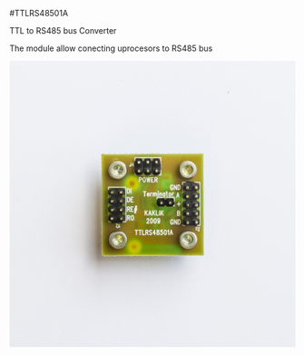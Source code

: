 <!--- PrjInfo ---> <!--- Please remove this line after manually editing --->
<!--- 00a56be08b96043df9e37d6aff7b6990 --->
<!--- Created:20170112-18:22: ---> 
<!--- Author:Mlab: ---> 
<!--- AuthorEmail:mlab@mlab.cz: ---> 
<!--- Tags:imported: ---> 
<!--- Ust:http://www.ust.cz/shop/product_info.php?cPath=22_27&products_id=87: ---> 
<!--- Name:TTLRS48501A: --->
#TTLRS48501A 
<!--- LongName --->
TTL to RS485 bus Converter
<!--- ELongName ---> 

<!--- Lead --->
The module allow conecting uprocesors to RS485 bus
<!--- ELead ---> 

![LeadImg](DOC/SRC/img/TTLRS48501A_Top_Big.JPG) 


​
​
<!--- Description --->
<!--- EDescription --->
<!--- Content --->
<!--- EContent --->
            